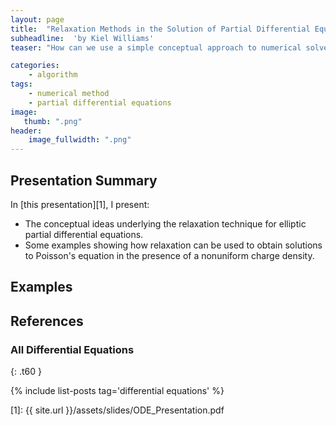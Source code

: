 ```yaml
---
layout: page
title:  "Relaxation Methods in the Solution of Partial Differential Equations"
subheadline:  'by Kiel Williams'
teaser: "How can we use a simple conceptual approach to numerical solve a nontrivial PDE?"

categories:
    - algorithm
tags:
    - numerical method
    - partial differential equations
image:
   thumb: ".png"
header:
    image_fullwidth: ".png"
---
```

<!-- Page Content Starts Here -->

## Presentation Summary
In [this presentation][1], I present:

  * The conceptual ideas underlying the relaxation technique for elliptic partial differential equations.
  * Some examples showing how relaxation can be used to obtain solutions to Poisson's equation in the presence of a nonuniform charge density.

## Examples

## References

### All Differential Equations
{: .t60 }

{% include list-posts tag='differential equations' %}

[1]: {{ site.url }}/assets/slides/ODE_Presentation.pdf
